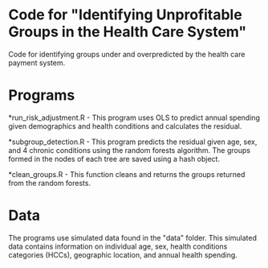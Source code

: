 # Code for "Identifying Unprofitable Groups in the Health Care System" 
Code for identifying groups under and overpredicted by the health care payment system.

# Programs
*run_risk_adjustment.R - This program uses OLS to predict annual spending given demographics and 
health conditions and calculates the residual. 

*subgroup_detection.R - This program predicts the residual given age, sex, and 4 chronic conditions 
using the random forests algorithm. The groups formed in the 
nodes of each tree are saved using a hash object.

*clean_groups.R - This function cleans and returns the groups returned from the random forests.

# Data
The programs use simulated data found in the "data" folder. This simulated data contains information on
individual age, sex, health conditions categories (HCCs), geographic location, and annual health spending.
 
